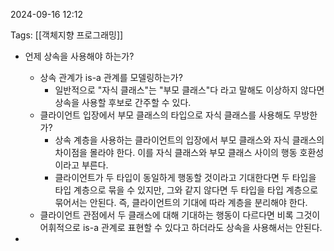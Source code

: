 
2024-09-16 12:12

Tags: [[객체지향 프로그래밍]]


- 언제 상속을 사용해야 하는가?
	- 상속 관계가 is-a 관계를 모델링하는가?
		- 일반적으로 "자식 클래스"는 "부모 클래스"다 라고 말해도 이상하지 않다면 상속을 사용할 후보로 간주할 수 있다.
	- 클라이언트 입장에서 부모 클래스의 타입으로 자식 클래스를 사용해도 무방한가?
		- 상속 계층을 사용하는 클라이언트의 입장에서 부모 클래스와 자식 클래스의 차이점을 몰라야 한다. 이를 자식 클래스와 부모 클래스 사이의 행동 호환성이라고 부른다.
		- 클라이언트가 두 타입이 동일하게 행동할 것이라고 기대한다면 두 타입을 타입 계층으로 묶을 수 있지만, 그와 같지 않다면 두 타입을 타입 계층으로 묶어서는 안된다. 즉, 클라이언트의 기대에 따라 계층을 분리해야 한다.
	- 클라이언트 관점에서 두 클래스에 대해 기대하는 행동이 다르다면 비록 그것이 어휘적으로 is-a 관계로 표현할 수 있다고 하더라도 상속을 사용해서는 안된다.

- 



